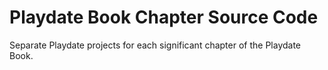# Playdate Book Chapter Source Code

Separate Playdate projects for each significant chapter of the Playdate Book.
